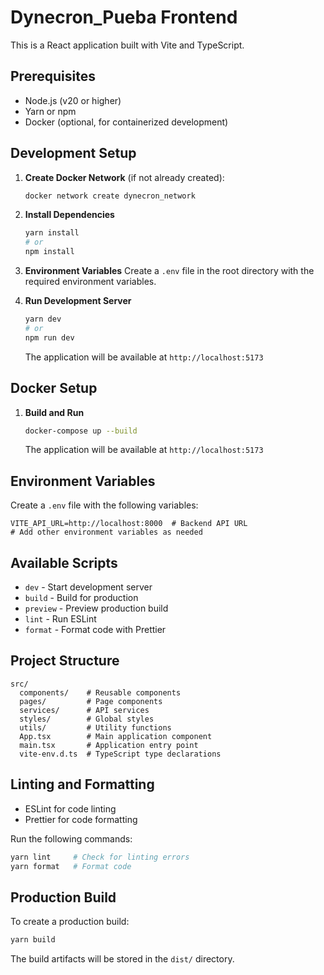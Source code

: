# Dynecron_Pueba Frontend

This is a React application built with Vite and TypeScript.

## Prerequisites

- Node.js (v20 or higher)
- Yarn or npm
- Docker (optional, for containerized development)

## Development Setup

1. **Create Docker Network** (if not already created):
   ```bash
   docker network create dynecron_network
   ```

2. **Install Dependencies**
   ```bash
   yarn install
   # or
   npm install
   ```

3. **Environment Variables**
   Create a `.env` file in the root directory with the required environment variables.

4. **Run Development Server**
   ```bash
   yarn dev
   # or
   npm run dev
   ```
   The application will be available at `http://localhost:5173`

## Docker Setup

1. **Build and Run**
   ```bash
   docker-compose up --build
   ```
   The application will be available at `http://localhost:5173`

## Environment Variables

Create a `.env` file with the following variables:

```
VITE_API_URL=http://localhost:8000  # Backend API URL
# Add other environment variables as needed
```

## Available Scripts

- `dev` - Start development server
- `build` - Build for production
- `preview` - Preview production build
- `lint` - Run ESLint
- `format` - Format code with Prettier

## Project Structure

```
src/
  components/    # Reusable components
  pages/         # Page components
  services/      # API services
  styles/        # Global styles
  utils/         # Utility functions
  App.tsx        # Main application component
  main.tsx       # Application entry point
  vite-env.d.ts  # TypeScript type declarations
```

## Linting and Formatting

- ESLint for code linting
- Prettier for code formatting

Run the following commands:

```bash
yarn lint     # Check for linting errors
yarn format   # Format code
```

## Production Build

To create a production build:

```bash
yarn build
```

The build artifacts will be stored in the `dist/` directory.
